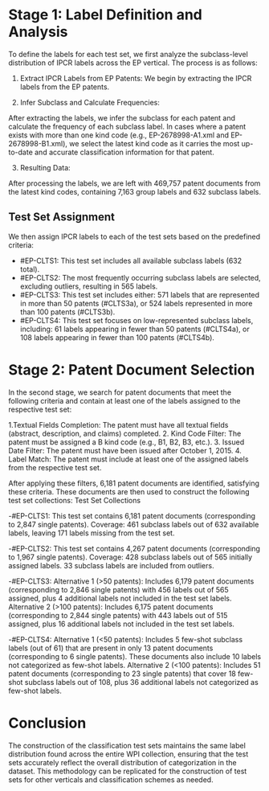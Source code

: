 # Stage 1: Label Definition and Analysis

To define the labels for each test set, we first analyze the subclass-level distribution of IPCR labels across the EP vertical. The process is as follows:

1. Extract IPCR Labels from EP Patents:
We begin by extracting the IPCR labels from the EP patents.

2. Infer Subclass and Calculate Frequencies:

After extracting the labels, we infer the subclass for each patent and calculate the frequency of each subclass label. In cases where a patent exists with more than one kind code (e.g., EP-2678998-A1.xml and EP-2678998-B1.xml), we select the latest kind code as it carries the most up-to-date and accurate classification information for that patent.

3. Resulting Data:

After processing the labels, we are left with 469,757 patent documents from the latest kind codes, containing 7,163 group labels and 632 subclass labels.

## Test Set Assignment

We then assign IPCR labels to each of the test sets based on the predefined criteria:
- #EP-CLTS1: This test set includes all available subclass labels (632 total).
- #EP-CLTS2: The most frequently occurring subclass labels are selected, excluding outliers, resulting in 565 labels.
- #EP-CLTS3: This test set includes either:
        571 labels that are represented in more than 50 patents (#CLTS3a), or
        524 labels represented in more than 100 patents (#CLTS3b).
- #EP-CLTS4: This test set focuses on low-represented subclass labels, including:
        61 labels appearing in fewer than 50 patents (#CLTS4a), or
        108 labels appearing in fewer than 100 patents (#CLTS4b).

# Stage 2: Patent Document Selection

In the second stage, we search for patent documents that meet the following criteria and contain at least one of the labels assigned to the respective test set:

1.Textual Fields Completion: The patent must have all textual fields (abstract, description, and claims) completed.
2. Kind Code Filter: The patent must be assigned a B kind code (e.g., B1, B2, B3, etc.).
3. Issued Date Filter: The patent must have been issued after October 1, 2015.
4. Label Match: The patent must include at least one of the assigned labels from the respective test set.

After applying these filters, 6,181 patent documents are identified, satisfying these criteria. These documents are then used to construct the following test set collections:
Test Set Collections

-#EP-CLTS1:
        This test set contains 6,181 patent documents (corresponding to 2,847 single patents).
        Coverage: 461 subclass labels out of 632 available labels, leaving 171 labels missing from the test set.

-#EP-CLTS2:
        This test set contains 4,267 patent documents (corresponding to 1,967 single patents).
        Coverage: 428 subclass labels out of 565 initially assigned labels. 33 subclass labels are included from outliers.

-#EP-CLTS3:
        Alternative 1 (>50 patents): Includes 6,179 patent documents (corresponding to 2,846 single patents) with 456 labels out of 565 assigned, plus 4 additional labels not included in the test set labels.
        Alternative 2 (>100 patents): Includes 6,175 patent documents (corresponding to 2,844 single patents) with 443 labels out of 515 assigned, plus 16 additional labels not included in the test set labels.

-#EP-CLTS4:
        Alternative 1 (<50 patents): Includes 5 few-shot subclass labels (out of 61) that are present in only 13 patent documents (corresponding to 6 single patents). These documents also include 10 labels not categorized as few-shot labels.
        Alternative 2 (<100 patents): Includes 51 patent documents (corresponding to 23 single patents) that cover 18 few-shot subclass labels out of 108, plus 36 additional labels not categorized as few-shot labels.

# Conclusion

The construction of the classification test sets maintains the same label distribution found across the entire WPI collection, ensuring that the test sets accurately reflect the overall distribution of categorization in the dataset. This methodology can be replicated for the construction of test sets for other verticals and classification schemes as needed.
